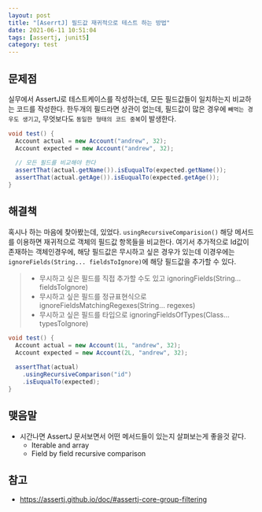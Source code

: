 ```yaml
---
layout: post
title: "[AserrtJ] 필드값 재귀적으로 테스트 하는 방법"
date: 2021-06-11 10:51:04
tags: [assertj, junit5]
category: test 
---
```


## 문제점

실무에서 AssertJ로 테스트케이스를 작성하는데, 모든 필드값들이 일치하는지 비교하는 코드를 작성한다. 한두개의 필드라면 상관이 없는데, 필드값이 많은 경우에 `빼먹는 경우도 생기고`, 무엇보다도 `동일한 형태의 코드 중복`이 발생한다. 

```java
void test() {
  Account actual = new Account("andrew", 32);
  Account expected = new Account("andrew", 32);  
  
  // 모든 필드를 비교해야 한다
  assertThat(actual.getName()).isEuqualTo(expected.getName());
  assertThat(actual.getAge()).isEuqualTo(expected.getAge());
}
```



## 해결책

혹시나 하는 마음에 찾아봤는데, 있었다. `usingRecursiveComparision()` 해당 메서드를 이용하면 재귀적으로 객체의 필드값 항목들을 비교한다.  여기서 추가적으로 Id값이 존재하는 객체인경우에, 해당 필드값은 무시하고 싶은 경우가 있는데 이경우에는 `ignoreFields(String... fieldsToIgnore)`에 해당 필드값을 추가할 수 있다.

> - 무시하고 싶은 필드를 직접 추가할 수도 있고  ignoringFields(String… fieldsToIgnore)
> - 무시하고 싶은 필드를 정규표현식으로  ignoreFieldsMatchingRegexes(String… regexes)
> - 무시하고 싶은 필드를 타입으로 ignoringFieldsOfTypes(Class… typesToIgnore)

```java
void test() {
  Account actual = new Account(1L, "andrew", 32);
  Account expected = new Account(2L, "andrew", 32);  
  
  assertThat(actual)
    .usingRecursiveComparison("id")
    .isEuqualTo(expected);
}
```



## 맺음말

- 시간나면 AssertJ 문서보면서 어떤 메서드들이 있는지 살펴보는게 좋을것 같다. 
  - Iterable and array
  - Field by field recursive comparison 



## 참고

- https://assertj.github.io/doc/#assertj-core-group-filtering
